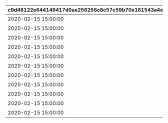 |c9d48122e644149417d0ae256256c8c57c59b70e161543a4e4dfb9af9455a86c|aeb87c595a896908933adaf9c90fb430bfee18e2985f0ac4eeab49585bed56bb|0d679a427759be983fea3e92e302ca1d782784ef7f042a3c88c7656e51c3c500|e900b7973459bab95931b85b163b756d1490f5a3b9fe5dfa9e8b1fe10a8b6db9|c105f229e0c26ad9c80ee287ab8f52af410d8094c2eac3d9d38025cef2146307|02891e527fb503663e3ccff2085f7e8951015a499926a30a59cc887954aa46a8|
| --- | --- | --- | --- | --- | --- |
|2020-02-15 15:00:00|1||1|1|おまかせ|
|2020-02-15 15:00:00|2||2|2|デフォルト|
|2020-02-15 15:00:00|3||3|3|アニバーサリー|
|2020-02-15 15:00:00|4||4|1|ピンク|
|2020-02-15 15:00:00|5||5|1|レッド|
|2020-02-15 15:00:00|6||6|1|イエロー|
|2020-02-15 15:00:00|7||7|1|グリーン|
|2020-02-15 15:00:00|8||8|1|ライトブルー|
|2020-02-15 15:00:00|9||9|1|ブルー|
|2020-02-15 15:00:00|10||10|1|パープル|
|2020-02-15 15:00:00|11||11|1|グレー|